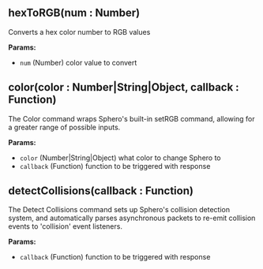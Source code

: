 ## hexToRGB(num : Number)

Converts a hex color number to RGB values

**Params:**

- `num` (Number) color value to convert

## color(color : Number|String|Object, callback : Function)

The Color command wraps Sphero's built-in setRGB command, allowing for
a greater range of possible inputs.

**Params:**

- `color` (Number|String|Object) what color to change Sphero to
- `callback` (Function) function to be triggered with response

## detectCollisions(callback : Function)

The Detect Collisions command sets up Sphero's collision detection system,
and automatically parses asynchronous packets to re-emit collision events
to 'collision' event listeners.

**Params:**

- `callback` (Function) function to be triggered with response